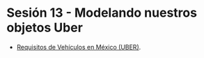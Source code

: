 # Sesión 13 - Modelando nuestros objetos Uber

* [Requisitos de Vehículos en México (UBER)](https://www.uber.com/es-MX/drive/mexico-city/vehicle-requirements/ "Requisitos de Vehículos en México (UBER)").
